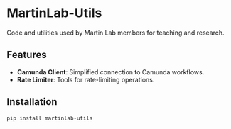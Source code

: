 # MartinLab-Utils
Code and utilities used by Martin Lab members for teaching and research.

## Features
- **Camunda Client**: Simplified connection to Camunda workflows.
- **Rate Limiter**: Tools for rate-limiting operations.

## Installation
```bash
pip install martinlab-utils
